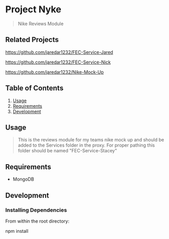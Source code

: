 # Project Nyke

> Nike Reviews Module

## Related Projects
https://github.com/jaredar1232/FEC-Service-Jared

https://github.com/jaredar1232/FEC-Service-Nick

https://github.com/jaredar1232/Nike-Mock-Up

## Table of Contents

1. [Usage](#Usage)
1. [Requirements](#requirements)
1. [Development](#development)

## Usage

> This is the reviews module for my teams nike mock up and should be added to the Services folder in the proxy. For proper pathing this folder should be named "FEC-Service-Stacey"

## Requirements

- MongoDB

## Development

### Installing Dependencies

From within the root directory:

npm install

